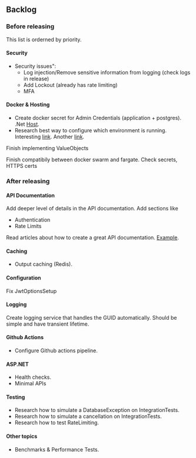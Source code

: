 
## Backlog

### Before releasing

This list is orderned by priority.

#### Security

* Security issues":
    * Log injection/Remove sensitive information from logging (check logs in release)
    * Add Lockout (already has rate limiting)
    * MFA

#### Docker & Hosting

* Create docker secret for Admin Credentials (application + postgres). .Net [Host](https://learn.microsoft.com/en-us/aspnet/core/fundamentals/minimal-apis/webapplication?view=aspnetcore-7.0).
* Research best way to configure which environment is running. Interesting [link](https://learn.microsoft.com/en-us/aspnet/core/fundamentals/environments?view=aspnetcore-7.0#determining-the-environment-at-runtime). Another [link](https://stackoverflow.com/questions/32548948/how-to-get-the-development-staging-production-hosting-environment-in-configurese).

Finish implementing ValueObjects

Finish compatibily between docker swarm and fargate. Check secrets, HTTPS certs

### After releasing 

#### API Documentation

Add deeper level of details in the API documentation. Add sections like
* Authentication
* Rate Limits

Read articles about how to create a great API documentation. [Example](https://swagger.io/blog/api-documentation/best-practices-in-api-documentation/).

#### Caching

* Output caching (Redis).

#### Configuration

Fix JwtOptionsSetup

#### Logging

Create logging service that handles the GUID automatically. Should be simple and have transient lifetime. 

#### Github Actions

* Configure Github actions pipeline.

#### ASP.NET

* Health checks.
* Minimal APIs

#### Testing
* Research how to simulate a DatabaseException on IntegrationTests.
* Research how to simulate a cancellation on IntegrationTests.
* Research how to test RateLimiting.

#### Other topics
* Benchmarks & Performance Tests.